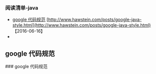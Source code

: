 
### 阅读清单-java
 - [google 代码规范](#java_style) [http://www.hawstein.com/posts/google-java-style.html](http://www.hawstein.com/posts/google-java-style.html) 【2016-06-16】
 - 
 
<h2 id="java_style">google 代码规范</h2>
### google 代码规范
    
